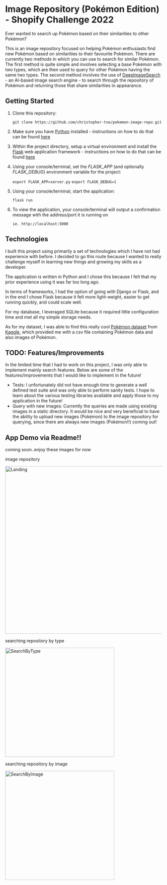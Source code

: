 # Image Repository (Pokémon Edition) - Shopify Challenge 2022

Ever wanted to search up Pokémon based on their similarities to other Pokémon?

This is an image repository focused on helping Pokémon enthusiasts find new Pokémon based on similarities
to their favourite Pokémon. There are currently two methods in which you can use to search for similar Pokémon. The first
method is quite simple and involves selecting a base Pokémon with two types, which are then used to query for other
Pokémon having the same two types. The second method involves the use of [DeepImageSearch](https://github.com/TechyNilesh/DeepImageSearch) - an AI-based image search engine - to search through the repository of Pokémon and returning those that share similarities in appearance.

## Getting Started
1. Clone this repository:

   ```git clone https://github.com/christopher-tse/pokemon-image-repo.git```

2. Make sure you have [Python](https://www.python.org/) installed - instructions on how to do that can be found [here](https://docs.python.org/3/using/index.html)

3. Within the project directory, setup a virtual environment and install the [Flask](https://flask.palletsprojects.com/en/2.0.x/) web application framework - instructions on how to do that can be found [here](https://flask.palletsprojects.com/en/2.0.x/installation/)

4. Using your console/terminal, set the *FLASK_APP* (and optionally *FLASK_DEBUG*) environment variable for the project:

   ```export FLASK_APP=server.py```
   ```export FLASK_DEBUG=1```

5. Using your console/terminal, start the application:

   ```flask run```

6. To view the application, your console/terminal will output a confirmation message with the address/port it is running on

   ```ie. http://localhost:5000```

## Technologies
I built this project using primarily a set of technologies which I have not had experience with before. I decided to go this route because
I wanted to really challenge myself in learning new things and growing my skills as a developer.

The application is written in Python and I chose this because I felt that my prior experience using it was far too long ago. 

In terms of frameworks, I had the option of going with Django or Flask, and in the end I chose Flask because it felt more light-weight, easier to get running quickly, and could scale well.

For my database, I leveraged SQLite because it required little configuration time and met all my simple storage needs.

As for my dataset, I was able to find this really cool [Pokémon dataset](https://www.kaggle.com/vishalsubbiah/pokemon-images-and-types) from [Kaggle](https://www.kaggle.com/), which provided me with a csv file containing Pokémon data and also images of Pokémon.

## TODO: Features/Improvements
In the limited time that I had to work on this project, I was only able to implement mainly search features. Below are some of the features/improvements that I would like to implement in the future!
- Tests: I unfortunately did not have enough time to generate a well defined test suite and was only able to perform sanity tests. I hope to learn about the various
  testing libraries available and apply those to my application in the future!
- Query with new images: Currently the queries are made using existing images in a static directory. It would be nice and very beneficial to have the ability to upload new images (Pokémon) to the image repository for querying, since there are always new images (Pokémon!!) coming out!

## App Demo via Readme!!
coming soon..enjoy these images for now

image repository

<img width="539" alt="Landing" src="https://user-images.githubusercontent.com/50059518/135020466-6f771717-7345-49e1-ac83-8520c9c11eda.png">

searching repository by type

<img width="351" alt="SearchByType" src="https://user-images.githubusercontent.com/50059518/135020773-8dc444b8-a586-4910-ab62-707bdfc373e2.png">

searching repository by image

<img width="351" alt="SearchByImage" src="https://user-images.githubusercontent.com/50059518/135020824-f710f145-c0a5-47c3-a651-8d4a52b21267.png">



